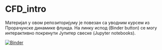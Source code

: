 # CFD_intro

Материјал у овом репозиторијуму је повезан са уводним курсем из Прорачунске динамике флуида. На линку испод (Binder button) се могу интерактивно покренути Јупитер свеске (Jupyter notebooks).

[![Binder](https://mybinder.org/badge_logo.svg)](https://mybinder.org/v2/gh/cocicar/CFD_intro/HEAD)
